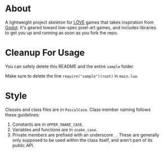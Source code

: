 # About
A lightweight project skeleton for [LÖVE](https://love2d.org/) games that takes
inspiration from [Godot](https://godotengine.org/). It's geared toward low-spec
pixel-art games, and includes libraries to get you up and running as soon as you
fork the repo.

# Cleanup For Usage
You can safely delete this README and the entire `sample` folder.

Make sure to delete the line `require("sample")(root)` in `main.lua`.

# Style
Classes and class files are in `PascalCase`. Class member naming follows these guidelines:

1. Constants are in `UPPER_SNAKE_CASE`.
2. Variables and functions are in `snake_case`.
3. Private members are prefixed with an underscore `_`. These are generally only supposed to be used within the class itself, and aren't part of its public API.